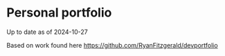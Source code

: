 # Personal portfolio

Up to date as of 2024-10-27

Based on work found here https://github.com/RyanFitzgerald/devportfolio
